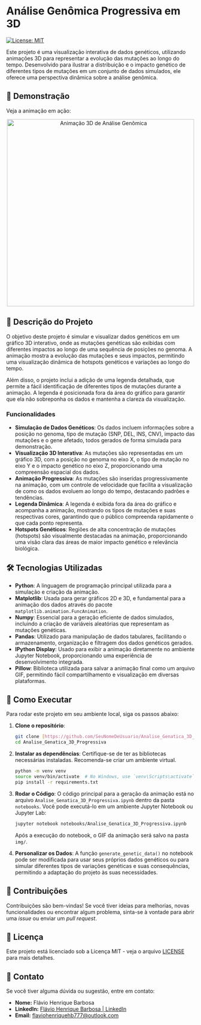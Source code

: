 # Análise Genômica Progressiva em 3D

[![License: MIT](https://img.shields.io/badge/License-MIT-yellow.svg)](https://opensource.org/licenses/MIT)

Este projeto é uma visualização interativa de dados genéticos, utilizando animações 3D para representar a evolução das mutações ao longo do tempo. Desenvolvido para ilustrar a distribuição e o impacto genético de diferentes tipos de mutações em um conjunto de dados simulados, ele oferece uma perspectiva dinâmica sobre a análise genômica.

## 🚀 Demonstração

Veja a animação em ação:

<p align="center">
  <img src="../media/genome_analysis_3d_with_legend.gif" alt="Animação 3D de Análise Genômica" width="500"/>
</p>

## 📝 Descrição do Projeto

O objetivo deste projeto é simular e visualizar dados genéticos em um gráfico 3D interativo, onde as mutações genéticas são exibidas com diferentes impactos ao longo de uma sequência de posições no genoma. A animação mostra a evolução das mutações e seus impactos, permitindo uma visualização dinâmica de hotspots genéticos e variações ao longo do tempo.

Além disso, o projeto inclui a adição de uma legenda detalhada, que permite a fácil identificação de diferentes tipos de mutações durante a animação. A legenda é posicionada fora da área do gráfico para garantir que ela não sobreponha os dados e mantenha a clareza da visualização.

### Funcionalidades

* **Simulação de Dados Genéticos**: Os dados incluem informações sobre a posição no genoma, tipo de mutação (SNP, DEL, INS, CNV), impacto das mutações e o gene afetado, todos gerados de forma simulada para demonstração.
* **Visualização 3D Interativa**: As mutações são representadas em um gráfico 3D, com a posição no genoma no eixo X, o tipo de mutação no eixo Y e o impacto genético no eixo Z, proporcionando uma compreensão espacial dos dados.
* **Animação Progressiva**: As mutações são inseridas progressivamente na animação, com um controle de velocidade que facilita a visualização de como os dados evoluem ao longo do tempo, destacando padrões e tendências.
* **Legenda Dinâmica**: A legenda é exibida fora da área do gráfico e acompanha a animação, mostrando os tipos de mutações e suas respectivas cores, garantindo que o público compreenda rapidamente o que cada ponto representa.
* **Hotspots Genéticos**: Regiões de alta concentração de mutações (hotspots) são visualmente destacadas na animação, proporcionando uma visão clara das áreas de maior impacto genético e relevância biológica.

## 🛠️ Tecnologias Utilizadas

* **Python**: A linguagem de programação principal utilizada para a simulação e criação da animação.
* **Matplotlib**: Usada para gerar gráficos 2D e 3D, e fundamental para a animação dos dados através do pacote `matplotlib.animation.FuncAnimation`.
* **Numpy**: Essencial para a geração eficiente de dados simulados, incluindo a criação de variáveis aleatórias que representam as mutações genéticas.
* **Pandas**: Utilizado para manipulação de dados tabulares, facilitando o armazenamento, organização e filtragem dos dados genéticos gerados.
* **IPython Display**: Usado para exibir a animação diretamente no ambiente Jupyter Notebook, proporcionando uma experiência de desenvolvimento integrada.
* **Pillow**: Biblioteca utilizada para salvar a animação final como um arquivo GIF, permitindo fácil compartilhamento e visualização em diversas plataformas.

## 🚀 Como Executar

Para rodar este projeto em seu ambiente local, siga os passos abaixo:

1.  **Clone o repositório**:

    ```bash
    git clone [https://github.com/SeuNomeDeUsuario/Analise_Genatica_3D_Progressiva.git](https://github.com/SeuNomeDeUsuario/Analise_Genatica_3D_Progressiva.git)
    cd Analise_Genatica_3D_Progressiva
    ```

2.  **Instalar as dependências**:
    Certifique-se de ter as bibliotecas necessárias instaladas. Recomenda-se criar um ambiente virtual.

    ```bash
    python -m venv venv
    source venv/bin/activate  # No Windows, use `venv\Scripts\activate`
    pip install -r requirements.txt
    ```

3.  **Rodar o Código**:
    O código principal para a geração da animação está no arquivo `Analise_Genatica_3D_Progressiva.ipynb` dentro da pasta `notebooks`. Você pode executá-lo em um ambiente Jupyter Notebook ou Jupyter Lab:

    ```bash
    jupyter notebook notebooks/Analise_Genatica_3D_Progressiva.ipynb
    ```

    Após a execução do notebook, o GIF da animação será salvo na pasta `img/`.

4.  **Personalizar os Dados**:
    A função `generate_genetic_data()` no notebook pode ser modificada para usar seus próprios dados genéticos ou para simular diferentes tipos de variações genéticas e suas consequências, permitindo a adaptação do projeto às suas necessidades.

## 🤝 Contribuições

Contribuições são bem-vindas! Se você tiver ideias para melhorias, novas funcionalidades ou encontrar algum problema, sinta-se à vontade para abrir uma *issue* ou enviar um *pull request*.

## 📄 Licença

Este projeto está licenciado sob a Licença MIT - veja o arquivo [LICENSE](LICENSE) para mais detalhes.

## 📧 Contato

Se você tiver alguma dúvida ou sugestão, entre em contato:

* **Nome:** Flávio Henrique Barbosa
* **LinkedIn:** [Flávio Henrique Barbosa | LinkedIn](https://www.linkedin.com/in/fl%C3%A1vio-henrique-barbosa-38465938)
* **Email:** flaviohenriquehb777@outlook.com





